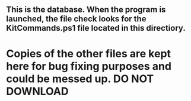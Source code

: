 ## This is the database. When the program is launched, the file check looks for the KitCommands.ps1 file located in this directiory.
# Copies of the other files are kept here for bug fixing purposes and could be messed up. DO NOT DOWNLOAD
